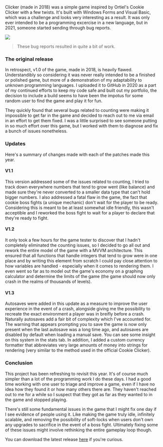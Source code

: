 Clicker (made in 2018) was a simple game inspired by Ortiel's Cookie Clicker with a few twists. It's built with Windows Forms and Visual Basic, which was a challenge and looks very interesting as a result. It was only ever intended to be a programming excercise in a new language, but in 2021, someone started sending through bug reports.

![](https://cdn.yiays.com/blog/cookie-clicker-changelog.webp)

> These bug reports resulted in quite a bit of work.

### The original release

In retrospect, v1.0 of the game, made in 2018, is heavily flawed. Understandibly so considering it was never really intended to be a finished or polished game, but more of a demonstration of my adaptability to unknown programming languages. I uploaded it to GitHub in 2020 as a part of my continued efforts to keep my code safe and built out my portfolio, the decision to include a build seems to have been the impotus for some random user to find the game and play it for fun.

They quickly found that several bugs related to counting were making it impossible to get far in the game and decided to reach out to me via email in an effort to get them fixed. I was a little surprised to see someone putting in so much effort over this game, but I worked with them to diagnose and fix a bunch of issues nonetheless.

### Updates

Here's a summary of changes made with each of the patches made this year.

#### V1.1

This version addressed some of the issues related to counting, I tried to track down everywhere numbers that tend to grow went (like balance) and made sure they're never converted to a smaller data type that can't hold bigger numbers. I also addressed a fatal flaw in the game, the fact that cookie boss fights (a unique mechanic) don't wait for the player to be ready. Considering this is meant to be at least somewhat idle friendly, this wasn't acceptible and I reworked the boss fight to wait for a player to declare that they're ready to fight.

#### V1.2

It only took a few hours for the game tester to discover that I hadn't completely eliminated the counting issues, so I decided to go all out and rework the entire model of the game with a MVVM architecture. This ensured that all functions that handle integers that tend to grow were in one place and by writing this element from scratch I could pay close attention to how variables are handled - especially when it comes to rendering them. I even went so far as to model out the game's economy on a graphing calculator and determine the limits of the game (the game should now only crash in the realms of thousands of levels).

#### V1.3

Autosaves were added in this update as a measure to improve the user experience in the event of a crash, alongside giving me the possibility to recreate the exact environment a player was in breifly before a crash. Naturally autosaves add a fair bit of complexity which I've accounted for. The warning that appears prompting you to save the game is now only present when the last autosave was a long time ago, and autosaves are disabled by default when loading a manual save. You can see some insight on this system in the stats tab. In addition, I added a custom currency formatter that abbreviates very large amounts of money into strings for rendering (very similar to the method used in the official Cookie Clicker).

### Conclusion

This project has been refreshing to revisit this year. It's of course much simpler than a lot of the programming work I do these days. I had a good time working with one user to triage and improve a game, even if I have no idea how they found it or how many others there are. They haven't reached out to me for a while so I suspect that they got as far as they wanted to in the game and stopped playing.

There's still some fundamental issues in the game that I might fix one day if I see evidence of people using it. Like making the game truly idle, infinitely scalable, and removing the possibility of soft-locks when users don't own any upgrades to sacrifice in the event of a boss fight. Ultimately fixing some of these issues might involve rethinking the entire gameplay loop though.

You can download the latest release [here](https://github.com/yiays/Cookie-Clicker/releases) if you're curious.